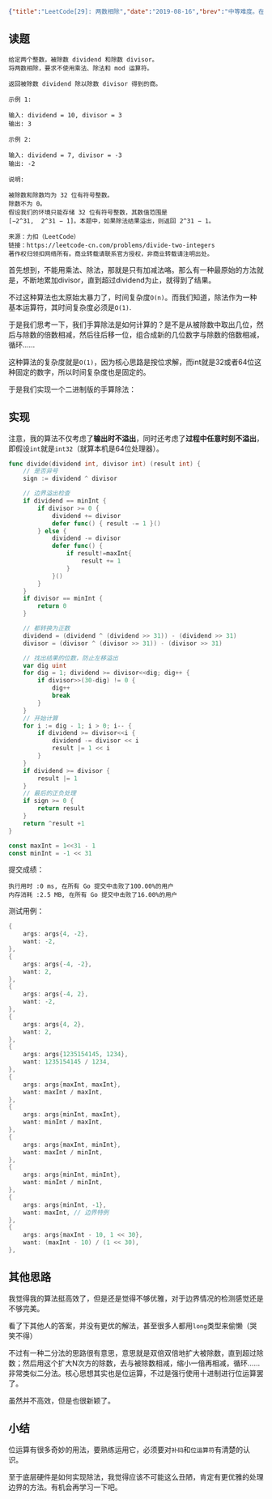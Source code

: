 ```json lw-blog-meta
{"title":"LeetCode[29]: 两数相除","date":"2019-08-16","brev":"中等难度。在不使用乘号、除号、取余取模等运算符的情况下，自己实现一个除法运算符。","tags":["算法与数据结构"],"path":"blog/2019/190816-LeetCode-29.md"}
```



## 读题

```text
给定两个整数，被除数 dividend 和除数 divisor。
将两数相除，要求不使用乘法、除法和 mod 运算符。

返回被除数 dividend 除以除数 divisor 得到的商。

示例 1:

输入: dividend = 10, divisor = 3
输出: 3

示例 2:

输入: dividend = 7, divisor = -3
输出: -2

说明:

被除数和除数均为 32 位有符号整数。
除数不为 0。
假设我们的环境只能存储 32 位有符号整数，其数值范围是
[−2^31,  2^31 − 1]。本题中，如果除法结果溢出，则返回 2^31 − 1。

来源：力扣（LeetCode）
链接：https://leetcode-cn.com/problems/divide-two-integers
著作权归领扣网络所有。商业转载请联系官方授权，非商业转载请注明出处。
```

首先想到，不能用乘法、除法，那就是只有加减法咯。那么有一种最原始的方法就是，不断地累加divisor，直到超过dividend为止，就得到了结果。

不过这种算法也太原始太暴力了，时间复杂度`O(n)`。而我们知道，除法作为一种基本运算符，其时间复杂度必须是`O(1)`.

于是我们思考一下，我们手算除法是如何计算的？是不是从被除数中取出几位，然后与除数的倍数相减，然后往后移一位，组合成新的几位数字与除数的倍数相减，循环……

这种算法的复杂度就是`O(1)`，因为核心思路是按位求解，而int就是32或者64位这种固定的数字，所以时间复杂度也是固定的。

于是我们实现一个二进制版的手算除法：

## 实现

注意，我的算法不仅考虑了**输出时不溢出**，同时还考虑了**过程中任意时刻不溢出**，即假设`int`就是`int32`（就算本机是64位处理器）。

```go
func divide(dividend int, divisor int) (result int) {
    // 是否异号
    sign := dividend ^ divisor

    // 边界溢出检查
    if dividend == minInt {
        if divisor >= 0 {
            dividend += divisor
            defer func() { result -= 1 }()
        } else {
            dividend -= divisor
            defer func() {
                if result!=maxInt{
                    result += 1
                }
            }()
        }
    }
    if divisor == minInt {
        return 0
    }

    // 都转换为正数
    dividend = (dividend ^ (dividend >> 31)) - (dividend >> 31)
    divisor = (divisor ^ (divisor >> 31)) - (divisor >> 31)

    // 找出结果的位数，防止左移溢出
    var dig uint
    for dig = 1; dividend >= divisor<<dig; dig++ {
        if divisor>>(30-dig) != 0 {
            dig++
            break
        }
    }
    // 开始计算
    for i := dig - 1; i > 0; i-- {
        if dividend >= divisor<<i {
            dividend -= divisor << i
            result |= 1 << i
        }
    }
    if dividend >= divisor {
        result |= 1
    }
    // 最后的正负处理
    if sign >= 0 {
        return result
    }
    return ^result +1
}

const maxInt = 1<<31 - 1
const minInt = -1 << 31
```

提交成绩：

```text
执行用时 :0 ms, 在所有 Go 提交中击败了100.00%的用户
内存消耗 :2.5 MB, 在所有 Go 提交中击败了16.00%的用户
```

测试用例：

```go
{
    args: args{4, -2},
    want: -2,
},
{
    args: args{-4, -2},
    want: 2,
},
{
    args: args{-4, 2},
    want: -2,
},
{
    args: args{4, 2},
    want: 2,
},
{
    args: args{1235154145, 1234},
    want: 1235154145 / 1234,
},
{
    args: args{maxInt, maxInt},
    want: maxInt / maxInt,
},
{
    args: args{minInt, maxInt},
    want: minInt / maxInt,
},
{
    args: args{maxInt, minInt},
    want: maxInt / minInt,
},
{
    args: args{minInt, minInt},
    want: minInt / minInt,
},
{
    args: args{minInt, -1},
    want: maxInt, // 边界特例
},
{
    args: args{maxInt - 10, 1 << 30},
    want: (maxInt - 10) / (1 << 30),
},
```

## 其他思路

我觉得我的算法挺高效了，但是还是觉得不够优雅，对于边界情况的检测感觉还是不够完美。

看了下其他人的答案，并没有更优的解法，甚至很多人都用`long`类型来偷懒（哭笑不得）

不过有一种二分法的思路很有意思，意思就是双倍双倍地扩大被除数，直到超过除数；然后用这个扩大N次方的除数，去与被除数相减，缩小一倍再相减，循环……非常类似二分法。核心思想其实也是位运算，不过是强行使用十进制进行位运算罢了。

虽然并不高效，但是也很新颖了。

## 小结

位运算有很多奇妙的用法，要熟练运用它，必须要对`补码`和`位运算符`有清楚的认识。

至于底层硬件是如何实现除法，我觉得应该不可能这么丑陋，肯定有更优雅的处理边界的方法。有机会再学习一下吧。

